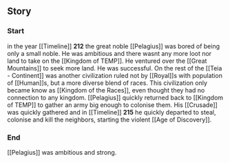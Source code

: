 ## Story
### Start
in the year [[Timeline]] **212** the great noble [[Pelagius]] was bored of being only a small noble. He was ambitious and there wasnt any more loot nor land to take on the [[Kingdom of TEMP]]. He ventured over the [[Great Mountains]] to seek more land.
He was successful. On the rest of the [[Teia - Continent]] was another civilization ruled not by [[Royal]]s with population of [[Human]]s, but a more diverse blend of races. This civilization only became know as [[Kingdom of the Races]], even thought they had no connection to any kingdom.
[[Pelagius]] quickly returned back to [[Kingdom of TEMP]] to gather an army big enough to colonise them.  His [[Crusade]] was quickly gathered and in [[Timeline]] **215** he quickly departed to steal, colonise and kill the neighbors, starting the violent [[Age of Discovery]].
### End
[[Pelagius]] was ambitious and strong.